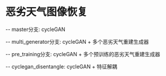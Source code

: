 # 恶劣天气图像恢复
-- master分支: cycleGAN

-- multi_generator分支: cycleGAN + 多个恶劣天气重建生成器

-- pre_training分支: cycleGAN + 多个预训练的恶劣天气重建生成器

-- cyclegan_disentangle: cycleGAN + 特征解耦

